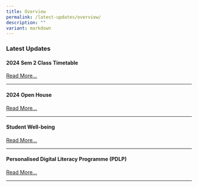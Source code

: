 ```yaml
---
title: Overview
permalink: /latest-updates/overview/
description: ""
variant: markdown
---
```

### Latest Updates

#### 2024 Sem 2 Class Timetable
[Read More...](https://staging.d1wp5xkpm2dbnc.amplifyapp.com/latest-updates/2024-sem2-class-timetable/)

* * *


#### 2024 Open House
[Read More...](https://staging-lite.d2tm5g4gec1mxk.amplifyapp.com/2024-open-house/)

* * *



#### Student Well-being

[Read More...](https://staging.d1wp5xkpm2dbnc.amplifyapp.com/co-curriculum/student-well-being/overview/)

* * *

#### Personalised Digital Literacy Programme (PDLP)

[Read More...](https://staging.d1wp5xkpm2dbnc.amplifyapp.com/parents/pdlp/overview/)


* * *